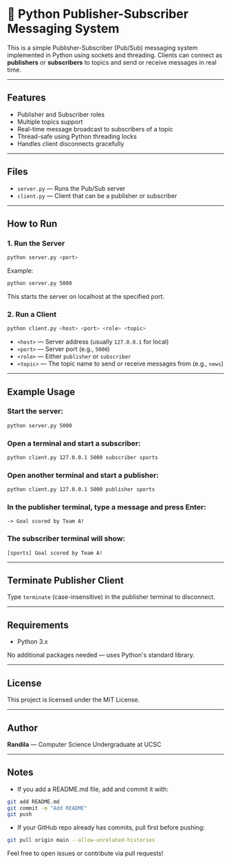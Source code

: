 # 📨 Python Publisher-Subscriber Messaging System

This is a simple Publisher-Subscriber (Pub/Sub) messaging system implemented in Python using sockets and threading. Clients can connect as **publishers** or **subscribers** to topics and send or receive messages in real time.

---

## Features

- Publisher and Subscriber roles
- Multiple topics support
- Real-time message broadcast to subscribers of a topic
- Thread-safe using Python threading locks
- Handles client disconnects gracefully

---

## Files

- `server.py` — Runs the Pub/Sub server
- `client.py` — Client that can be a publisher or subscriber

---

## How to Run

### 1. Run the Server

```bash
python server.py <port>
```

Example:
```bash
python server.py 5000
```

This starts the server on localhost at the specified port.

### 2. Run a Client

```bash
python client.py <host> <port> <role> <topic>
```

- `<host>` — Server address (usually `127.0.0.1` for local)
- `<port>` — Server port (e.g., `5000`)
- `<role>` — Either `publisher` or `subscriber`
- `<topic>` — The topic name to send or receive messages from (e.g., `news`)

---

## Example Usage

### Start the server:
```bash
python server.py 5000
```

### Open a terminal and start a subscriber:
```bash
python client.py 127.0.0.1 5000 subscriber sports
```

### Open another terminal and start a publisher:
```bash
python client.py 127.0.0.1 5000 publisher sports
```

### In the publisher terminal, type a message and press Enter:
```
-> Goal scored by Team A!
```

### The subscriber terminal will show:
```
[sports] Goal scored by Team A!
```

---

## Terminate Publisher Client

Type `terminate` (case-insensitive) in the publisher terminal to disconnect.

---

## Requirements

- Python 3.x

No additional packages needed — uses Python's standard library.

---

## License

This project is licensed under the MIT License.

---

## Author

**Randila** — Computer Science Undergraduate at UCSC

---

## Notes

- If you add a README.md file, add and commit it with:
```bash
git add README.md
git commit -m "Add README"
git push
```

- If your GitHub repo already has commits, pull first before pushing:
```bash
git pull origin main --allow-unrelated-histories
```

Feel free to open issues or contribute via pull requests!
